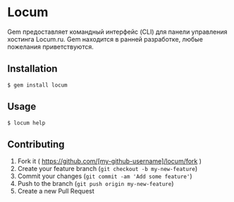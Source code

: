 # Locum

Gem предоставляет командный интерфейс (CLI) для панели управления хостинга
Locum.ru. Gem находится в ранней разработке, любые пожелания приветствуются.

## Installation

    $ gem install locum

## Usage

    $ locum help

## Contributing

1. Fork it ( https://github.com/[my-github-username]/locum/fork )
2. Create your feature branch (`git checkout -b my-new-feature`)
3. Commit your changes (`git commit -am 'Add some feature'`)
4. Push to the branch (`git push origin my-new-feature`)
5. Create a new Pull Request
